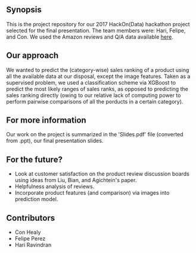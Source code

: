 ## Synopsis

This is the project repository for our 2017 HackOn(Data) hackathon project selected for the final presentation. The team members were: Hari, Felipe, and Con. We used the Amazon reviews and Q/A data available [here](http://jmcauley.ucsd.edu/data/amazon/). 

## Our approach

We wanted to predict the (category-wise) sales ranking of a product using all the available data at our disposal, except the image features. Taken as a supervised problem, we used a classification scheme via XGBoost to predict the most likely ranges of sales ranks, as opposed to predicting the sales ranking directly (owing to our relative lack of computing power to perform pairwise comparisons of all the porducts in a certain category).

## For more information

Our work on the project is summarized in the 'Slides.pdf' file (converted from .ppt), our final presentation slides.

## For the future?

* Look at customer satisfaction on the product review discussion boards using ideas from Liu, Bian, and Agichtein's paper.
* Helpfulness analysis of reviews.
* Incorporate product features (and comparison) via images into prediction model. 

## Contributors

* Con Healy
* Felipe Perez
* Hari Ravindran

